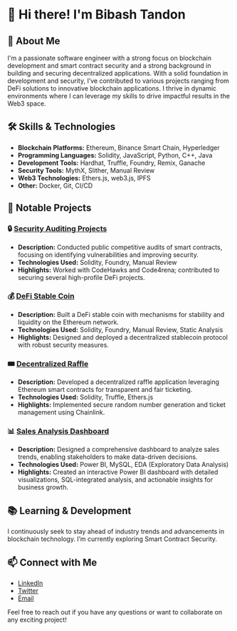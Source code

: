 # 👋 Hi there! I'm Bibash Tandon

## 🚀 About Me

I'm a passionate software engineer with a strong focus on blockchain development and smart contract security and a strong background in building and securing decentralized applications. With a solid foundation in development and security, I’ve contributed to various projects ranging from DeFi solutions to innovative blockchain applications. I thrive in dynamic environments where I can leverage my skills to drive impactful results in the Web3 space.

## 🛠️ Skills & Technologies

- **Blockchain Platforms:** Ethereum, Binance Smart Chain, Hyperledger
- **Programming Languages:** Solidity, JavaScript, Python, C++, Java
- **Development Tools:** Hardhat, Truffle, Foundry, Remix, Ganache
- **Security Tools:** MythX, Slither, Manual Review
- **Web3 Technologies:** Ethers.js, web3.js, IPFS
- **Other:** Docker, Git, CI/CD

## 📂 Notable Projects

### 🔒 [Security Auditing Projects](https://github.com/BBashh/Web3)
- **Description:** Conducted public competitive audits of smart contracts, focusing on identifying vulnerabilities and improving security.
- **Technologies Used:** Solidity, Foundry, Manual Review
- **Highlights:** Worked with CodeHawks and Code4rena; contributed to securing several high-profile DeFi projects.

### 💰 [DeFi Stable Coin](https://github.com/BBashh/Foundry-StableCoin)
- **Description:** Built a DeFi stable coin with mechanisms for stability and liquidity on the Ethereum network.
- **Technologies Used:** Solidity, Foundry, Manual Review, Static Analysis
- **Highlights:** Designed and deployed a decentralized stablecoin protocol with robust security measures.

### 🎟️ [Decentralized Raffle](https://github.com/BBashh/Foundry-Raffle)
- **Description:** Developed a decentralized raffle application leveraging Ethereum smart contracts for transparent and fair ticketing.
- **Technologies Used:** Solidity, Truffle, Ethers.js
- **Highlights:** Implemented secure random number generation and ticket management using Chainlink.

### 📊 [Sales Analysis Dashboard](https://github.com/BBashh/Data_Analytics)
- **Description:** Designed a comprehensive dashboard to analyze sales trends, enabling stakeholders to make data-driven decisions.
- **Technologies Used:** Power BI, MySQL, EDA (Exploratory Data Analysis)
- **Highlights:** Created an interactive Power BI dashboard with detailed visualizations, SQL-integrated analysis, and actionable insights for business growth.


## 📚 Learning & Development

I continuously seek to stay ahead of industry trends and advancements in blockchain technology. I’m currently exploring Smart Contract Security.

## 📫 Connect with Me

- [LinkedIn](https://www.linkedin.com/in/bibash-tandon-400720230/)
- [Twitter](https://x.com/stormyymrots)
- [Email](mailto:bibashtandon958@gmail.com)

Feel free to reach out if you have any questions or want to collaborate on any exciting project!
